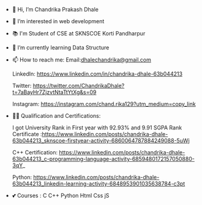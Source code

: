 - 👋 Hi, I’m Chandrika Prakash Dhale 
- 👀 I’m interested in web development 
- 📚 I'm Student of CSE at SKNSCOE Korti Pandharpur 
- 🌱 I’m currently learning Data Structure
- 📫 How to reach me:
     Email:dhalechandrika@gmail.com 
    
     LinkedIn: 
     https://www.linkedin.com/in/chandrika-dhale-63b044213
     
     Twitter: 
     https://twitter.com/ChandrikaDhale?t=7aBayHr7ZjzvtNtaTtYtXg&s=09
     
     Instagram: 
     https://instagram.com/chand.rika129?utm_medium=copy_link
     
- 👩‍🎓 Qualification and Certifications: 

     I got University Rank in First year with 92.93% and 9.91 SGPA
     Rank Certificate :https://www.linkedin.com/posts/chandrika-dhale-63b044213_sknscoe-firstyear-activity-6860064787884249088-5uWj
      
     C++ Certification: 
     https://www.linkedin.com/posts/chandrika-dhale-63b044213_c-programming-language-activity-6859480172157050880-3qY_
     
     Python: 
     https://www.linkedin.com/posts/chandrika-dhale-63b044213_linkedin-learning-activity-6848953901035638784-c3pt

- 💕 Courses :
     C
     C++
     Python 
     Html
     Css
     jS 




<!---
CHANDRIKA5687/CHANDRIKA5687 is a ✨ special ✨ repository because its `README.md` (this file) appears on your GitHub profile.
You can click the Preview link to take a look at your changes.
--->
